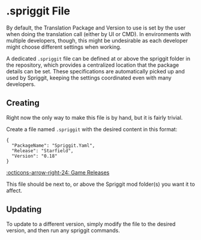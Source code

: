 # .spriggit File

By default, the Translation Package and Version to use is set by the user when doing the translation call (either by UI or CMD).   In environments with multiple developers, though, this might be undesirable as each developer might choose different settings when working.

A dedicated `.spriggit` file can be defined at or above the spriggit folder in the repository, which provides a centralized location that the package details can be set.  These specifications are automatically picked up and used by Spriggit, keeping the settings coordinated even with many developers.

## Creating
Right now the only way to make this file is by hand, but it is fairly trivial.

Create a file named `.spriggit` with the desired content in this format:
```
{
  "PackageName": "Spriggit.Yaml",
  "Release": "Starfield",
  "Version": "0.18"
}
```

[:octicons-arrow-right-24: Game Releases](https://github.com/Mutagen-Modding/Mutagen/blob/dev/Mutagen.Bethesda.Kernel/GameRelease.cs)

This file should be next to, or above the Spriggit mod folder(s) you want it to affect.

## Updating
To update to a different version, simply modify the file to the desired version, and then run any spriggit commands.